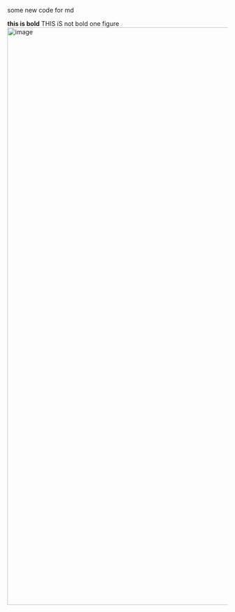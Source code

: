 some new code for md


**this is bold** 
THIS iS not bold
one figure
<img width="2324" height="1320" alt="image" src="https://github.com/user-attachments/assets/e9bcb9de-2562-4062-a3f2-c1364d3f1d6b" />


